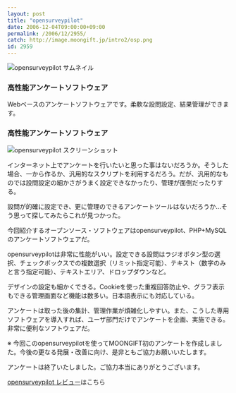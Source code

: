 ```yaml
---
layout: post
title: "opensurveypilot"
date: 2006-12-04T09:00:00+09:00
permalink: /2006/12/2955/
catch: http://image.moongift.jp/intro2/osp.png
id: 2959
---
```

 ![opensurveypilot サムネイル](http://image.moongift.jp/intro2/osp.t.png "opensurveypilot サムネイル")
  

### 高性能アンケートソフトウェア
  
Webベースのアンケートソフトウェアです。柔軟な設問設定、結果管理ができます。  
<!--more-->  

### 高性能アンケートソフトウェア
  

![opensurveypilot スクリーンショット](http://image.moongift.jp/intro2/osp.png "opensurveypilot スクリーンショット")

  

インターネット上でアンケートを行いたいと思った事はないだろうか。そうした場合、一から作るか、汎用的なスクリプトを利用するだろう。だが、汎用的なものでは設問設定の細かさがうまく設定できなかったり、管理が面倒だったりする。

  

設問が的確に設定でき、更に管理のできるアンケートツールはないだろうか…そう思って探してみたらこれが見つかった。

  

今回紹介するオープンソース・ソフトウェアはopensurveypilot、PHP+MySQLのアンケートソフトウェアだ。

  

opensurveypilotは非常に性能がいい。設定できる設問はラジオボタン型の選択、チェックボックスでの複数選択（リミット指定可能）、テキスト（数字のみと言う指定可能）、テキストエリア、ドロップダウンなど。

  

デザインの設定も細かくできる。Cookieを使った重複回答防止や、グラフ表示もできる管理画面など機能は数多い。日本語表示にも対応している。

  

アンケートは取った後の集計、管理作業が煩雑化しやすい。また、こうした専用ソフトウェアを導入すれば、ユーザ部門だけでアンケートを企画、実施できる。非常に便利なソフトウェアだ。

  

※ 今回このopensurveypilotを使ってMOONGIFT初のアンケートを作成しました。今後の更なる発展・改善に向け、是非ともご協力お願いいたします。

  

アンケートは終了いたしました。ご協力本当にありがとうございます。

  

[opensurveypilot レビュー](http://oss.moongift.jp/review/i-2960.html)はこちら

